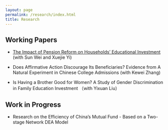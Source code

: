 ```yaml
---
layout: page
permalink: /research/index.html
title: Research
---
```


## Working Papers

- [The Impact of Pension Reform on Households’ Educational Investment](file/JMP-DeyinJIA.pdf) (with Sun Wei and Xuejie Yi)
<!---    - Abstract -->

- Does Affirmative Action Discourage Its Beneficiaries? Evidence from A Natural Experiment in Chinese College Admissions (with Kewei Zhang)
<!---    - Abstract -->

- Is Having a Brother Good for Women? A Study of Gender Discrimination in Family Education Investment （with Yixuan Liu）
<!---    - Abstract -->



## Work in Progress

- Research on the Efficiency of China’s Mutual Fund - Based on a Two-stage Network DEA Model

<!--- - Labor Force Dynamics in China: Evidence from CHARLS (with Xuejie Yi)> 
